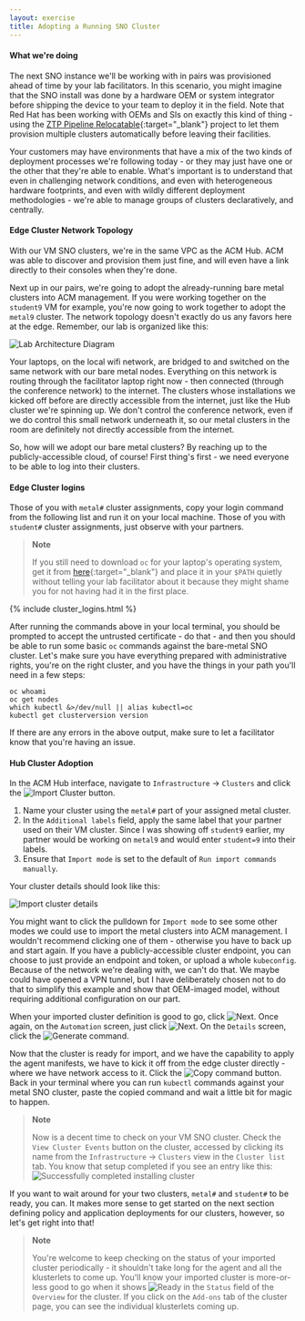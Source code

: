 ```yaml
---
layout: exercise
title: Adopting a Running SNO Cluster
---
```


#### What we're doing

The next SNO instance we'll be working with in pairs was provisioned ahead of time by your lab facilitators. In this scenario, you might imagine that the SNO install was done by a hardware OEM or system integrator before shipping the device to your team to deploy it in the field. Note that Red Hat has been working with OEMs and SIs on exactly this kind of thing - using the [ZTP Pipeline Relocatable](https://github.com/rh-ecosystem-edge/ztp-pipeline-relocatable){:target="_blank"} project to let them provision multiple clusters automatically before leaving their facilities.

Your customers may have environments that have a mix of the two kinds of deployment processes we're following today - or they may just have one or the other that they're able to enable. What's important is to understand that even in challenging network conditions, and even with heterogeneous hardware footprints, and even with wildly different deployment methodologies - we're able to manage groups of clusters declaratively, and centrally.

#### Edge Cluster Network Topology

With our VM SNO clusters, we're in the same VPC as the ACM Hub. ACM was able to discover and provision them just fine, and will even have a link directly to their consoles when they're done.

Next up in our pairs, we're going to adopt the already-running bare metal clusters into ACM management. If you were working together on the `student9` VM for example, you're now going to work together to adopt the `metal9` cluster. The network topology doesn't exactly do us any favors here at the edge. Remember, our lab is organized like this:

![Lab Architecture Diagram](/assets/images/lab-diagram.png?style=border&style=centered "Lab Achitecture Diagram")

Your laptops, on the local wifi network, are bridged to and switched on the same network with our bare metal nodes. Everything on this network is routing through the facilitator laptop right now - then connected (through the conference network) to the internet. The clusters whose installations we kicked off before are directly accessible from the internet, just like the Hub cluster we're spinning up. We don't control the conference network, even if we do control this small network underneath it, so our metal clusters in the room are definitely not directly accessible from the internet.

So, how will we adopt our bare metal clusters? By reaching up to the publicly-accessible cloud, of course! First thing's first - we need everyone to be able to log into their clusters.

#### Edge Cluster logins

Those of you with `metal#` cluster assignments, copy your login command from the following list and run it on your local machine. Those of you with `student#` cluster assignments, just observe with your partners.

> **Note**
>
> If you still need to download `oc` for your laptop's operating system, get it from [here](https://mirror.openshift.com/pub/openshift-v4/clients/ocp/stable/){:target="_blank"} and place it in your `$PATH` quietly without telling your lab facilitator about it because they might shame you for not having had it in the first place.

{% include cluster_logins.html %}

After running the commands above in your local terminal, you should be prompted to accept the untrusted certificate - do that - and then you should be able to run some basic `oc` commands against the bare-metal SNO cluster. Let's make sure you have everything prepared with administrative rights, you're on the right cluster, and you have the things in your path you'll need in a few steps:

```shell
oc whoami
oc get nodes
which kubectl &>/dev/null || alias kubectl=oc
kubectl get clusterversion version
```

If there are any errors in the above output, make sure to let a facilitator know that you're having an issue.

#### Hub Cluster Adoption

In the ACM Hub interface, navigate to `Infrastructure` -> `Clusters` and click the ![Import Cluster](/assets/images/acm-import-cluster.png?style=small "Import Cluster") button.

1. Name your cluster using the `metal#` part of your assigned metal cluster.
2. In the `Additional labels` field, apply the same label that your partner used on their VM cluster. Since I was showing off `student9` earlier, my partner would be working on `metal9` and would enter `student=9` into their labels.
3. Ensure that `Import mode` is set to the default of `Run import commands manually`.

Your cluster details should look like this:

![Import cluster details](/assets/images/acm-import-cluster-details.png?style=centered&style=border "Import cluster details")

You might want to click the pulldown for `Import mode` to see some other modes we could use to import the metal clusters into ACM management. I wouldn't recommend clicking one of them - otherwise you have to back up and start again. If you have a publicly-accessible cluster endpoint, you can choose to just provide an endpoint and token, or upload a whole `kubeconfig`. Because of the network we're dealing with, we can't do that. We maybe could have opened a VPN tunnel, but I have deliberately chosen not to do that to simplify this example and show that OEM-imaged model, without requiring additional configuration on our part.

When your imported cluster definition is good to go, click ![Next](/assets/images/acm-next.png?style=small "Next"). Once again, on the `Automation` screen, just click ![Next](/assets/images/acm-next.png?style=small "Next"). On the `Details` screen, click the ![Generate command](/assets/images/acm-generate-command.png?style=small "Generate command").

Now that the cluster is ready for import, and we have the capability to apply the agent manifests, we have to kick it off from the edge cluster directly - where we have network access to it. Click the ![Copy command](/assets/images/acm-copy-command.png?style=small "Copy command") button. Back in your terminal where you can run `kubectl` commands against your metal SNO cluster, paste the copied command and wait a little bit for magic to happen.

> **Note**
>
> Now is a decent time to check on your VM SNO cluster. Check the `View Cluster Events` button on the cluster, accessed by clicking its name from the `Infrastructure` -> `Clusters` view in the `Cluster list` tab. You know that setup completed if you see an entry like this: ![Successfully completed installing cluster](/assets/images/acm-successfully-completed-installing.png?style=small "Successfully completed installing cluster")

If you want to wait around for your two clusters, `metal#` and `student#` to be ready, you can. It makes more sense to get started on the next section defining policy and application deployments for our clusters, however, so let's get right into that!

> **Note**
>
> You're welcome to keep checking on the status of your imported cluster periodically - it shouldn't take long for the agent and all the klusterlets to come up. You'll know your imported cluster is more-or-less good to go when it shows ![Ready](/assets/images/acm-ready.png?style=small "Ready") in the `Status` field of the `Overview` for the cluster. If you click on the `Add-ons` tab of the cluster page, you can see the individual klusterlets coming up.
